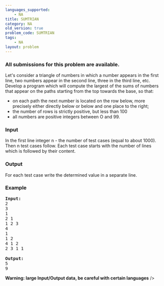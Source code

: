 ```yaml
---
languages_supported:
    - NA
title: SUMTRIAN
category: NA
old_version: true
problem_code: SUMTRIAN
tags:
    - NA
layout: problem
---
```

###  All submissions for this problem are available. 

Let's consider a triangle of numbers in which a number appears in the first line, two numbers appear in the second line, three in the third line, etc. Develop a program which will compute the largest of the sums of numbers that appear on the paths starting from the top towards the base, so that:

- on each path the next number is located on the row below, more precisely either directly below or below and one place to the right;
- the number of rows is strictly positive, but less than 100
- all numbers are positive integers between O and 99.

### Input

In the first line integer n - the number of test cases (equal to about 1000).
Then n test cases follow. Each test case starts with the number of lines which is followed by their content.

### Output

For each test case write the determined value in a separate line.

### Example

<pre>
<b>Input:</b>
2
3
1
2 1
1 2 3
4 
1 
1 2 
4 1 2
2 3 1 1 

<b>Output:</b>
5
9
</pre>

**Warning: large Input/Output data, be careful with certain languages** />
